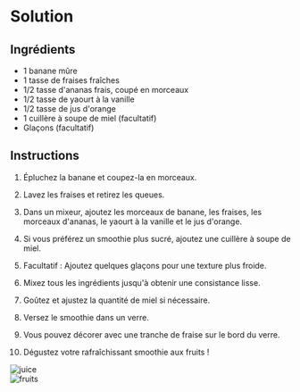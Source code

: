 # Solution

## Ingrédients
- 1 banane mûre
- 1 tasse de fraises fraîches
- 1/2 tasse d'ananas frais, coupé en morceaux
- 1/2 tasse de yaourt à la vanille
- 1/2 tasse de jus d'orange
- 1 cuillère à soupe de miel (facultatif)
- Glaçons (facultatif)

## Instructions

1. Épluchez la banane et coupez-la en morceaux.

2. Lavez les fraises et retirez les queues.

3. Dans un mixeur, ajoutez les morceaux de banane, les fraises, les morceaux d'ananas, le yaourt à la vanille et le jus d'orange.

4. Si vous préférez un smoothie plus sucré, ajoutez une cuillère à soupe de miel.

5. Facultatif : Ajoutez quelques glaçons pour une texture plus froide.

6. Mixez tous les ingrédients jusqu'à obtenir une consistance lisse.

7. Goûtez et ajustez la quantité de miel si nécessaire.

8. Versez le smoothie dans un verre.

9. Vous pouvez décorer avec une tranche de fraise sur le bord du verre.

10. Dégustez votre rafraîchissant smoothie aux fruits !<br>

![juice](./images/fruit.png)<br>
![fruits](https://assets.afcdn.com/recipe/20160321/21168_w1024h768c1cx2677cy1784.jpg)
